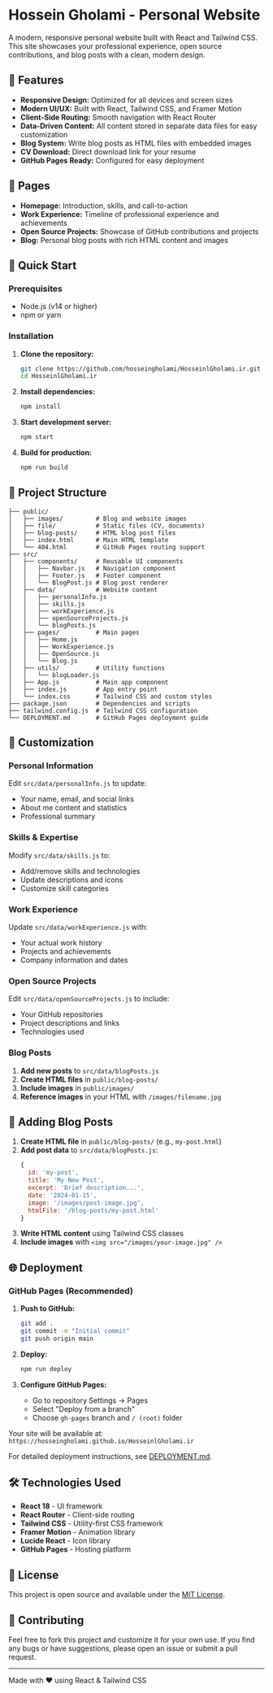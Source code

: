 # Hossein Gholami - Personal Website

A modern, responsive personal website built with React and Tailwind CSS. This site showcases your professional experience, open source contributions, and blog posts with a clean, modern design.

## 🌟 Features

- **Responsive Design:** Optimized for all devices and screen sizes
- **Modern UI/UX:** Built with React, Tailwind CSS, and Framer Motion
- **Client-Side Routing:** Smooth navigation with React Router
- **Data-Driven Content:** All content stored in separate data files for easy customization
- **Blog System:** Write blog posts as HTML files with embedded images
- **CV Download:** Direct download link for your resume
- **GitHub Pages Ready:** Configured for easy deployment

## 📱 Pages

- **Homepage:** Introduction, skills, and call-to-action
- **Work Experience:** Timeline of professional experience and achievements
- **Open Source Projects:** Showcase of GitHub contributions and projects
- **Blog:** Personal blog posts with rich HTML content and images

## 🚀 Quick Start

### Prerequisites
- Node.js (v14 or higher)
- npm or yarn

### Installation

1. **Clone the repository:**
   ```bash
   git clone https://github.com/hosseingholami/HosseinlGholami.ir.git
   cd HosseinlGholami.ir
   ```

2. **Install dependencies:**
   ```bash
   npm install
   ```

3. **Start development server:**
   ```bash
   npm start
   ```

4. **Build for production:**
   ```bash
   npm run build
   ```

## 📁 Project Structure

```
├── public/
│   ├── images/         # Blog and website images
│   ├── file/           # Static files (CV, documents)
│   ├── blog-posts/     # HTML blog post files
│   ├── index.html      # Main HTML template
│   └── 404.html        # GitHub Pages routing support
├── src/
│   ├── components/     # Reusable UI components
│   │   ├── Navbar.js   # Navigation component
│   │   ├── Footer.js   # Footer component
│   │   └── BlogPost.js # Blog post renderer
│   ├── data/           # Website content
│   │   ├── personalInfo.js
│   │   ├── skills.js
│   │   ├── workExperience.js
│   │   ├── openSourceProjects.js
│   │   └── blogPosts.js
│   ├── pages/          # Main pages
│   │   ├── Home.js
│   │   ├── WorkExperience.js
│   │   ├── OpenSource.js
│   │   └── Blog.js
│   ├── utils/          # Utility functions
│   │   └── blogLoader.js
│   ├── App.js          # Main app component
│   ├── index.js        # App entry point
│   └── index.css       # Tailwind CSS and custom styles
├── package.json        # Dependencies and scripts
├── tailwind.config.js  # Tailwind CSS configuration
└── DEPLOYMENT.md       # GitHub Pages deployment guide
```

## 🎨 Customization

### Personal Information
Edit `src/data/personalInfo.js` to update:
- Your name, email, and social links
- About me content and statistics
- Professional summary

### Skills & Expertise
Modify `src/data/skills.js` to:
- Add/remove skills and technologies
- Update descriptions and icons
- Customize skill categories

### Work Experience
Update `src/data/workExperience.js` with:
- Your actual work history
- Projects and achievements
- Company information and dates

### Open Source Projects
Edit `src/data/openSourceProjects.js` to include:
- Your GitHub repositories
- Project descriptions and links
- Technologies used

### Blog Posts
1. **Add new posts** to `src/data/blogPosts.js`
2. **Create HTML files** in `public/blog-posts/`
3. **Include images** in `public/images/`
4. **Reference images** in your HTML with `/images/filename.jpg`

## 📝 Adding Blog Posts

1. **Create HTML file** in `public/blog-posts/` (e.g., `my-post.html`)
2. **Add post data** to `src/data/blogPosts.js`:
   ```javascript
   {
     id: 'my-post',
     title: 'My New Post',
     excerpt: 'Brief description...',
     date: '2024-01-15',
     image: '/images/post-image.jpg',
     htmlFile: '/blog-posts/my-post.html'
   }
   ```
3. **Write HTML content** using Tailwind CSS classes
4. **Include images** with `<img src="/images/your-image.jpg" />`

## 🌐 Deployment

### GitHub Pages (Recommended)

1. **Push to GitHub:**
   ```bash
   git add .
   git commit -m "Initial commit"
   git push origin main
   ```

2. **Deploy:**
   ```bash
   npm run deploy
   ```

3. **Configure GitHub Pages:**
   - Go to repository Settings → Pages
   - Select "Deploy from a branch"
   - Choose `gh-pages` branch and `/ (root)` folder

Your site will be available at: `https://hosseingholami.github.io/HosseinlGholami.ir`

For detailed deployment instructions, see [DEPLOYMENT.md](./DEPLOYMENT.md).

## 🛠️ Technologies Used

- **React 18** - UI framework
- **React Router** - Client-side routing
- **Tailwind CSS** - Utility-first CSS framework
- **Framer Motion** - Animation library
- **Lucide React** - Icon library
- **GitHub Pages** - Hosting platform

## 📄 License

This project is open source and available under the [MIT License](LICENSE).

## 🤝 Contributing

Feel free to fork this project and customize it for your own use. If you find any bugs or have suggestions, please open an issue or submit a pull request.

---

Made with ❤️ using React & Tailwind CSS 